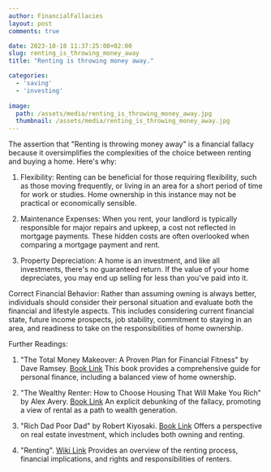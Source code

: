 ```yaml
---
author: FinancialFallacies
layout: post
comments: true

date: 2023-10-18 11:37:25:00+02:00  
slug: renting_is_throwing_money_away
title: "Renting is throwing money away."

categories:
  - 'saving'
  - 'investing'
  
image:
  path: /assets/media/renting_is_throwing_money_away.jpg
  thumbnail: /assets/media/renting_is_throwing_money_away.jpg
---
```


The assertion that "Renting is throwing money away" is a financial fallacy because it oversimplifies the complexities of the choice between renting and buying a home. Here's why:

1. Flexibility: Renting can be beneficial for those requiring flexibility, such as those moving frequently, or living in an area for a short period of time for work or studies. Home ownership in this instance may not be practical or economically sensible. 

2. Maintenance Expenses: When you rent, your landlord is typically responsible for major repairs and upkeep, a cost not reflected in mortgage payments. These hidden costs are often overlooked when comparing a mortgage payment and rent.

3. Property Depreciation: A home is an investment, and like all investments, there's no guaranteed return. If the value of your home depreciates, you may end up selling for less than you've paid into it.

Correct Financial Behavior: Rather than assuming owning is always better, individuals should consider their personal situation and evaluate both the financial and lifestyle aspects. This includes considering current financial state, future income prospects, job stability, commitment to staying in an area, and readiness to take on the responsibilities of home ownership.

Further Readings:

1. "The Total Money Makeover: A Proven Plan for Financial Fitness" by Dave Ramsey. [Book Link](https://www.amazon.com/Total-Money-Makeover-Financial-Fitness/dp/159555078X)
This book provides a comprehensive guide for personal finance, including a balanced view of home ownership.

2. "The Wealthy Renter: How to Choose Housing That Will Make You Rich" by Alex Avery. [Book Link](https://www.amazon.com/Wealthy-Renter-Choose-Housing-That/dp/145973646X)
An explicit debunking of the fallacy, promoting a view of rental as a path to wealth generation.

3. "Rich Dad Poor Dad" by Robert Kiyosaki. [Book Link](https://www.amazon.com/Rich-Dad-Poor-Dad-14-book-series/dp/B07VVJCTKP)
Offers a perspective on real estate investment, which includes both owning and renting.

6. "Renting". [Wiki Link](https://en.wikipedia.org/wiki/Renting)
Provides an overview of the renting process, financial implications, and rights and responsibilities of renters.
